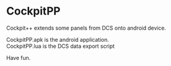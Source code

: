 # CockpitPP
Cockpit++ extends some panels from DCS onto android device.

CockpitPP.apk is the android application.<br>
CockpitPP.lua is the DCS data export script

Have fun.
